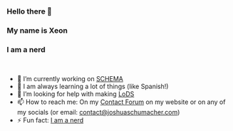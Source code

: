 ### Hello there 👋
### My name is Xeon 
### I am a nerd
<br>

- 🔭 I’m currently working on [SCHEMA](https://github.com/JSSchumacher/SCHEMA)
- 🌱 I am always learning a lot of things (like Spanish!)
- 🤔 I’m looking for help with making [LoDS](https://github.com/JSSchumacher/LoDS)
- 📫 How to reach me: On my [Contact Forum](https://www.joshuaschumacher.com/contact) on my website or on any of my socials (or email: contact@joshuaschumacher.com)
- ⚡ Fun fact: [I am a nerd](https://www.joshuaschumacher.com/home/nerdembed)
